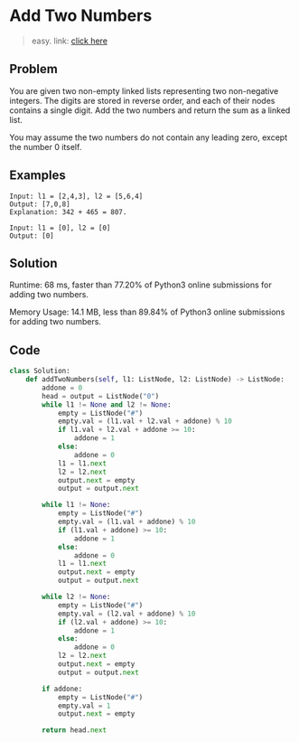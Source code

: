 # Add Two Numbers
> easy. link: [click here](https://leetcode.com/problems/add-two-numbers/)

## Problem

You are given two non-empty linked lists representing two non-negative integers. The digits are stored in reverse order, and each of their nodes contains a single digit. Add the two numbers and return the sum as a linked list.

You may assume the two numbers do not contain any leading zero, except the number 0 itself.

## Examples
``` 
Input: l1 = [2,4,3], l2 = [5,6,4]
Output: [7,0,8]
Explanation: 342 + 465 = 807.
```

```
Input: l1 = [0], l2 = [0]
Output: [0]
```

## Solution

Runtime: 68 ms, faster than 77.20% of Python3 online submissions for adding two numbers.

Memory Usage: 14.1 MB, less than 89.84% of Python3 online submissions for adding two numbers.

## Code

```python
class Solution:
    def addTwoNumbers(self, l1: ListNode, l2: ListNode) -> ListNode:
        addone = 0
        head = output = ListNode("0")
        while l1 != None and l2 != None:
            empty = ListNode("#")
            empty.val = (l1.val + l2.val + addone) % 10
            if l1.val + l2.val + addone >= 10:
                addone = 1
            else:
                addone = 0
            l1 = l1.next
            l2 = l2.next
            output.next = empty
            output = output.next

        while l1 != None:
            empty = ListNode("#")
            empty.val = (l1.val + addone) % 10
            if (l1.val + addone) >= 10:
                addone = 1
            else:
                addone = 0
            l1 = l1.next
            output.next = empty
            output = output.next

        while l2 != None:
            empty = ListNode("#")
            empty.val = (l2.val + addone) % 10
            if (l2.val + addone) >= 10:
                addone = 1
            else:
                addone = 0
            l2 = l2.next
            output.next = empty
            output = output.next

        if addone:
            empty = ListNode("#")
            empty.val = 1
            output.next = empty

        return head.next
```